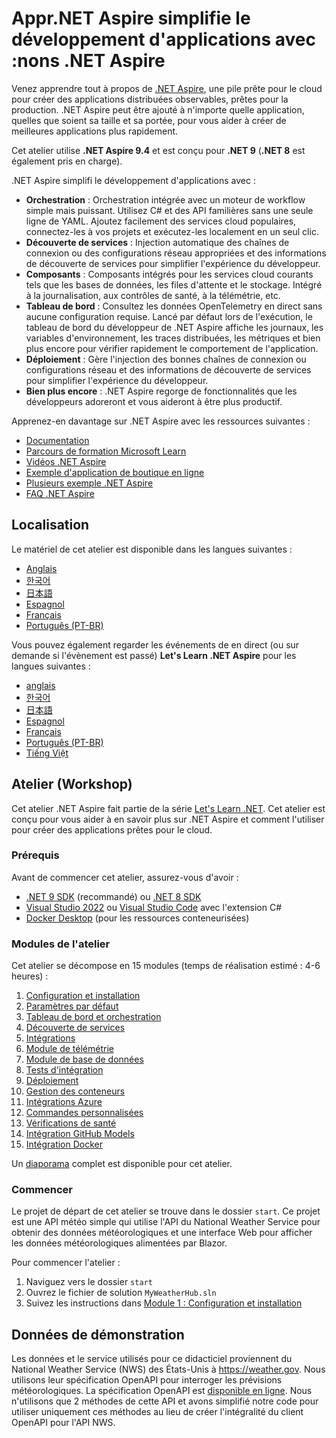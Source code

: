 ﻿# Appr.NET Aspire simplifie le développement d'applications avec :nons .NET Aspire

Venez apprendre tout à propos de [.NET Aspire](https://learn.microsoft.com/dotnet/aspire/), une pile prête pour le cloud pour créer des applications distribuées observables, prêtes pour la production.​ .NET Aspire peut être ajouté à n'importe quelle application, quelles que soient sa taille et sa portée, pour vous aider à créer de meilleures applications plus rapidement.​

Cet atelier utilise **.NET Aspire 9.4** et est conçu pour **.NET 9** (**.NET 8** est également pris en charge).

.NET Aspire simplifi le développement d'applications avec :

- **Orchestration** : Orchestration intégrée avec un moteur de workflow simple mais puissant. Utilisez C# et des API familières sans une seule ligne de YAML. Ajoutez facilement des services cloud populaires, connectez-les à vos projets et exécutez-les localement en un seul clic.
- **Découverte de services** : Injection automatique des chaînes de connexion ou des configurations réseau appropriées et des informations de découverte de services pour simplifier l'expérience du développeur.
- **Composants** : Composants intégrés pour les services cloud courants tels que les bases de données, les files d'attente et le stockage. Intégré à la journalisation, aux contrôles de santé, à la télémétrie, etc.
- **Tableau de bord** : Consultez les données OpenTelemetry en direct sans aucune configuration requise. Lancé par défaut lors de l'exécution, le tableau de bord du développeur de .NET Aspire affiche les journaux, les variables d'environnement, les traces distribuées, les métriques et bien plus encore pour vérifier rapidement le comportement de l'application.
- **Déploiement** : Gère l'injection des bonnes chaînes de connexion ou configurations réseau et des informations de découverte de services pour simplifier l'expérience du développeur.
- **Bien plus encore** : .NET Aspire regorge de fonctionnalités que les développeurs adoreront et vous aideront à être plus productif.

Apprenez-en davantage sur .NET Aspire avec les ressources suivantes :

- [Documentation](https://learn.microsoft.com/dotnet/aspire)
- [Parcours de formation Microsoft Learn](https://learn.microsoft.com/en-us/training/paths/dotnet-aspire/)
- [Vidéos .NET Aspire](https://aka.ms/aspire/videos)
- [Exemple d'application de boutique en ligne](https://github.com/dotnet/eshop)
- [Plusieurs exemple .NET Aspire](https://learn.microsoft.com/samples/browse/?expanded=dotnet&products=dotnet-aspire)
- [FAQ .NET Aspire](https://learn.microsoft.com/dotnet/aspire/reference/aspire-faq)

## Localisation

Le matériel de cet atelier est disponible dans les langues suivantes :

- [Anglais](./README.md)
- [한국어](./README.ko.md)
- [日本語](./README.jp.md)
- [Espagnol](./README.es.md)
- [Français](./README.fr.md)
- [Português (PT-BR)](./README.pt-br.md)

Vous pouvez également regarder les événements de en direct (ou sur demande si l'évènement est passé) **Let's Learn .NET Aspire** pour les langues suivantes :

- [anglais](https://www.youtube.com/watch?v=8i3FaHChh20)
- [한국어](https://www.youtube.com/watch?v=rTpNgMaVM6g)
- [日本語](https://www.youtube.com/watch?v=Cm7mqHZJIgc)
- [Espagnol](https://www.youtube.com/watch?v=dd1Mc5bQZSo)
- [Français](https://www.youtube.com/watch?v=jJiqqVPDN4w)
- [Português (PT-BR)](https://www.youtube.com/watch?v=PUCU9ZOOgQ8)
- [Tiếng Việt](https://www.youtube.com/watch?v=48CWnYfTZhk)

## Atelier (Workshop)

Cet atelier .NET Aspire fait partie de la série [Let's Learn .NET](https://aka.ms/letslearndotnet). Cet atelier est conçu pour vous aider à en savoir plus sur .NET Aspire et comment l'utiliser pour créer des applications prêtes pour le cloud.

### Prérequis

Avant de commencer cet atelier, assurez-vous d'avoir :

- [.NET 9 SDK](https://dotnet.microsoft.com/download/dotnet/9.0) (recommandé) ou [.NET 8 SDK](https://dotnet.microsoft.com/download/dotnet/8.0)
- [Visual Studio 2022](https://visualstudio.microsoft.com/vs/) ou [Visual Studio Code](https://code.visualstudio.com/) avec l'extension C#
- [Docker Desktop](https://www.docker.com/products/docker-desktop/) (pour les ressources conteneurisées)

### Modules de l'atelier

Cet atelier se décompose en 15 modules (temps de réalisation estimé : 4-6 heures) :

1. [Configuration et installation](./workshop/1-setup.md)
1. [Paramètres par défaut](./workshop/2-servicedefaults.md)
1. [Tableau de bord et orchestration](./workshop/3-dashboard-apphost.md)
1. [Découverte de services](./workshop/4-servicediscovery.md)
1. [Intégrations](./workshop/5-integrations.md)
1. [Module de télémétrie](./workshop/6-telemetry.md)
1. [Module de base de données](./workshop/7-database.md)
1. [Tests d'intégration](./workshop/8-integration-testing.md)
1. [Déploiement](./workshop/9-deployment.md)
1. [Gestion des conteneurs](./workshop/10-container-management.md)
1. [Intégrations Azure](./workshop/11-azure-integrations.md)
1. [Commandes personnalisées](./workshop/12-custom-commands.md)
1. [Vérifications de santé](./workshop/13-healthchecks.md)
1. [Intégration GitHub Models](./workshop/14-github-models-integration.md)
1. [Intégration Docker](./workshop/15-docker-integration.md)

Un [diaporama](./workshop/AspireWorkshop.pptx) complet est disponible pour cet atelier.

### Commencer

Le projet de départ de cet atelier se trouve dans le dossier `start`. Ce projet est une API météo simple qui utilise l'API du National Weather Service pour obtenir des données météorologiques et une interface Web pour afficher les données météorologiques alimentées par Blazor.

Pour commencer l'atelier :

1. Naviguez vers le dossier `start`
2. Ouvrez le fichier de solution `MyWeatherHub.sln`
3. Suivez les instructions dans [Module 1 : Configuration et installation](./workshop/1-setup.md)

## Données de démonstration

Les données et le service utilisés pour ce didacticiel proviennent du National Weather Service (NWS) des États-Unis à <https://weather.gov>. Nous utilisons leur spécification OpenAPI pour interroger les prévisions météorologiques. La spécification OpenAPI est [disponible en ligne](https://www.weather.gov/documentation/services-web-api). Nous n'utilisons que 2 méthodes de cette API et avons simplifié notre code pour utiliser uniquement ces méthodes au lieu de créer l'intégralité du client OpenAPI pour l'API NWS.
